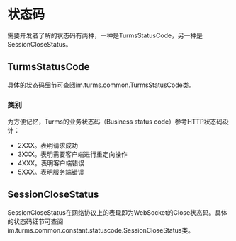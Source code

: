 # 状态码

需要开发者了解的状态码有两种，一种是TurmsStatusCode，另一种是SessionCloseStatus。

## TurmsStatusCode

具体的状态码细节可查阅im.turms.common.TurmsStatusCode类。

### 类别

为方便记忆，Turms的业务状态码（Business status code）参考HTTP状态码设计：

* 2XXX。表明请求成功
* 3XXX。表明需要客户端进行重定向操作
* 4XXX。表明客户端错误
* 5XXX。表明服务端错误

## SessionCloseStatus

SessionCloseStatus在网络协议上的表现即为WebSocket的Close状态码。具体的状态码细节可查阅im.turms.common.constant.statuscode.SessionCloseStatus类。